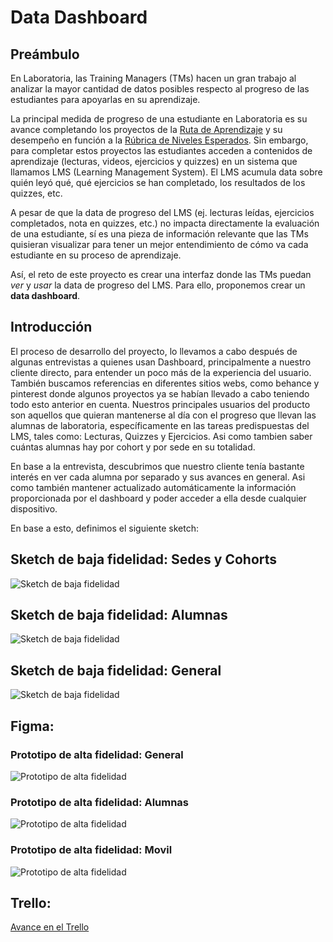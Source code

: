 # Data Dashboard

## Preámbulo
En Laboratoria, las Training Managers (TMs) hacen un gran trabajo al analizar la
mayor cantidad de datos posibles respecto al progreso de las estudiantes para
apoyarlas en su aprendizaje.

La principal medida de progreso de una estudiante en Laboratoria es su avance
completando los proyectos de la [Ruta de Aprendizaje](https://docs.google.com/spreadsheets/d/1AoXQjZnZ5MTPwJPNEGDyvn5vksiOUoPr932TjAldTE4/edit#gid=536983970)
y su desempeño en función a la [Rúbrica de Niveles Esperados](https://docs.google.com/spreadsheets/d/e/2PACX-1vSkQy1waRpQ-16sn7VogiDTy-Fz5e7OSZSYUCiHC_bkLAKYewr4L8pWJ_BG210PeULe-TjLScNQQT_x/pubhtml).
Sin embargo, para completar estos proyectos las estudiantes acceden a contenidos
de aprendizaje (lecturas, videos, ejercicios y quizzes) en un sistema que
llamamos LMS (Learning Management System). El LMS acumula data sobre quién
leyó qué, qué ejercicios se han completado, los resultados de los quizzes, etc.

A pesar de que la data de progreso del LMS (ej. lecturas leídas, ejercicios
  completados, nota en quizzes, etc.) no impacta directamente la evaluación de
  una estudiante, sí es una pieza de información relevante que las TMs
  quisieran visualizar para tener un mejor entendimiento de cómo va cada
  estudiante en su proceso de aprendizaje.

Así, el reto de este proyecto es crear una interfaz donde las TMs puedan
_ver_ y _usar_ la data de progreso del LMS. Para ello, proponemos crear un
**data dashboard**.

## Introducción  

El proceso de desarrollo del proyecto, lo llevamos a cabo después de algunas entrevistas a quienes usan Dashboard, principalmente a nuestro cliente directo, para entender un poco más de la experiencia del usuario. También buscamos referencias en diferentes sitios webs, como behance y pinterest donde algunos proyectos ya se habían llevado a cabo teniendo todo esto anterior en cuenta. 
Nuestros principales usuarios del producto son aquellos que quieran mantenerse al día con el progreso que llevan las alumnas de laboratoria, específicamente en las tareas predispuestas del LMS, tales como: Lecturas, Quizzes y Ejercicios. Asi como tambien saber cuántas alumnas hay por cohort y por sede en su totalidad.

En base a la entrevista, descubrimos que nuestro cliente tenía bastante interés en ver cada alumna por separado y sus avances en general. Asi como también mantener actualizado automáticamente la información proporcionada por el dashboard y poder acceder a ella desde cualquier dispositivo. 

En base a esto, definimos el siguiente sketch:
 
## Sketch de baja fidelidad: Sedes y Cohorts

![Sketch de baja fidelidad](https://raw.githubusercontent.com/valerianotvalentina/scl-2018-05-bc-core-pm-datadashboard/master/Imagenes/Sedes_y_cohortsBF.jpg)


## Sketch de baja fidelidad: Alumnas
![Sketch de baja fidelidad](https://raw.githubusercontent.com/valerianotvalentina/scl-2018-05-bc-core-pm-datadashboard/master/Imagenes/Alumnabf.jpg)

## Sketch de baja fidelidad: General
![Sketch de baja fidelidad](https://raw.githubusercontent.com/valerianotvalentina/scl-2018-05-bc-core-pm-datadashboard/master/Imagenes/GeneralBF.jpeg)


## Figma: 

### Prototipo de alta fidelidad: General

![Prototipo de alta fidelidad]()

### Prototipo de alta fidelidad: Alumnas

![Prototipo de alta fidelidad]()

### Prototipo de alta fidelidad: Movil

![Prototipo de alta fidelidad]()


## Trello:

[Avance en el Trello](https://trello.com/b/GhQl9vS4/data-dashboard)
